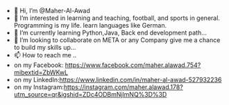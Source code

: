 - 👋 Hi, I’m @Maher-Al-Awad
- 👀 I’m interested in learning and teaching, football, and sports in general. Programming is my life. learn languages like German.
- 🌱 I’m currently learning Python,Java, Back end development path...
- 💞️ I’m looking to collaborate on META or any Company give me a chance to build my skills up...
- 📫 How to reach me ..
- on my Facebook: https://www.facebook.com/maher.alawad.754?mibextid=ZbWKwL
- on my LinkedIn:https://www.linkedin.com/in/maher-al-awad-527932236
- on my Instagram:https://instagram.com/maher.alawad.178?utm_source=qr&igshid=ZDc4ODBmNjlmNQ%3D%3D
